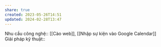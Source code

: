 ```yaml
---
share: true
created: 2023-05-26T14:51
updated: 2024-02-28T13:47
---
```

Nhu cầu công nghệ:: [[Cào web]], [[Nhập sự kiện vào Google Calendar]]
Giải pháp kỹ thuật::